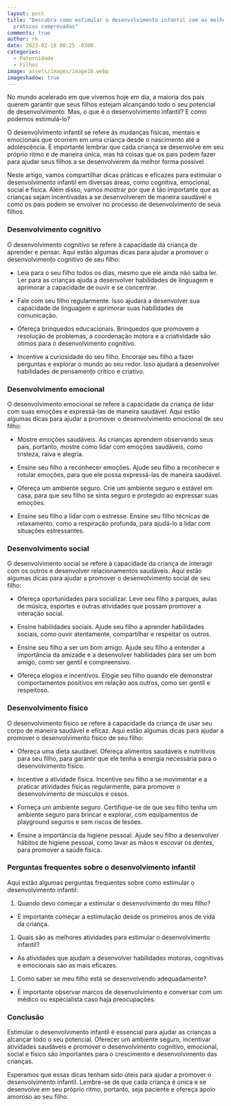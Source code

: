 ```yaml
---
layout: post
title: "Descubra como estimular o desenvolvimento infantil com as melhores dicas e
  práticas comprovadas"
comments: true
author: rk
date: 2023-02-18 00:25 -0300
categories:
  - Paternidade
  - Filhos
image: assets/images/image16.webp
imageshadow: true
---
```


No mundo acelerado em que vivemos hoje em dia, a maioria dos pais querem garantir que seus filhos estejam alcançando todo o seu potencial de desenvolvimento. Mas, o que é o desenvolvimento infantil? E como podemos estimulá-lo?

O desenvolvimento infantil se refere às mudanças físicas, mentais e emocionais que ocorrem em uma criança desde o nascimento até a adolescência. É importante lembrar que cada criança se desenvolve em seu próprio ritmo e de maneira única, mas há coisas que os pais podem fazer para ajudar seus filhos a se desenvolverem da melhor forma possível.

Neste artigo, vamos compartilhar dicas práticas e eficazes para estimular o desenvolvimento infantil em diversas áreas, como cognitiva, emocional, social e física. Além disso, vamos mostrar por que é tão importante que as crianças sejam incentivadas a se desenvolverem de maneira saudável e como os pais podem se envolver no processo de desenvolvimento de seus filhos.

### Desenvolvimento cognitivo

O desenvolvimento cognitivo se refere à capacidade da criança de aprender e pensar. Aqui estão algumas dicas para ajudar a promover o desenvolvimento cognitivo de seu filho:

* Leia para o seu filho todos os dias, mesmo que ele ainda não saiba ler. Ler para as crianças ajuda a desenvolver habilidades de linguagem e aprimorar a capacidade de ouvir e se concentrar.

* Fale com seu filho regularmente. Isso ajudará a desenvolver sua capacidade de linguagem e aprimorar suas habilidades de comunicação.

* Ofereça brinquedos educacionais. Brinquedos que promovem a resolução de problemas, a coordenação motora e a criatividade são ótimos para o desenvolvimento cognitivo.

* Incentive a curiosidade do seu filho. Encoraje seu filho a fazer perguntas e explorar o mundo ao seu redor. Isso ajudará a desenvolver habilidades de pensamento crítico e criativo.

### Desenvolvimento emocional

O desenvolvimento emocional se refere à capacidade da criança de lidar com suas emoções e expressá-las de maneira saudável. Aqui estão algumas dicas para ajudar a promover o desenvolvimento emocional de seu filho:

* Mostre emoções saudáveis. As crianças aprendem observando seus pais, portanto, mostre como lidar com emoções saudáveis, como tristeza, raiva e alegria.

* Ensine seu filho a reconhecer emoções. Ajude seu filho a reconhecer e rotular emoções, para que ele possa expressá-las de maneira saudável.

* Ofereça um ambiente seguro. Crie um ambiente seguro e estável em casa, para que seu filho se sinta seguro e protegido ao expressar suas emoções.

* Ensine seu filho a lidar com o estresse. Ensine seu filho técnicas de relaxamento, como a respiração profunda, para ajudá-lo a lidar com situações estressantes.

### Desenvolvimento social

O desenvolvimento social se refere à capacidade da criança de interagir com os outros e desenvolver relacionamentos saudáveis. Aqui estão algumas dicas para ajudar a promover o desenvolvimento social de seu filho:

* Ofereça oportunidades para socializar. Leve seu filho a parques, aulas de música, esportes e outras atividades que possam promover a interação social.

* Ensine habilidades sociais. Ajude seu filho a aprender habilidades sociais, como ouvir atentamente, compartilhar e respeitar os outros.

* Ensine seu filho a ser um bom amigo. Ajude seu filho a entender a importância da amizade e a desenvolver habilidades para ser um bom amigo, como ser gentil e compreensivo.

* Ofereça elogios e incentivos. Elogie seu filho quando ele demonstrar comportamentos positivos em relação aos outros, como ser gentil e respeitoso.

### Desenvolvimento físico

O desenvolvimento físico se refere à capacidade da criança de usar seu corpo de maneira saudável e eficaz. Aqui estão algumas dicas para ajudar a promover o desenvolvimento físico de seu filho:

* Ofereça uma dieta saudável. Ofereça alimentos saudáveis e nutritivos para seu filho, para garantir que ele tenha a energia necessária para o desenvolvimento físico.

* Incentive a atividade física. Incentive seu filho a se movimentar e a praticar atividades físicas regularmente, para promover o desenvolvimento de músculos e ossos.

* Forneça um ambiente seguro. Certifique-se de que seu filho tenha um ambiente seguro para brincar e explorar, com equipamentos de playground seguros e sem riscos de lesões.

* Ensine a importância da higiene pessoal. Ajude seu filho a desenvolver hábitos de higiene pessoal, como lavar as mãos e escovar os dentes, para promover a saúde física.

### Perguntas frequentes sobre o desenvolvimento infantil
Aqui estão algumas perguntas frequentes sobre como estimular o desenvolvimento infantil:

1. Quando devo começar a estimular o desenvolvimento do meu filho?
- É importante começar a estimulação desde os primeiros anos de vida da criança.

1. Quais são as melhores atividades para estimular o desenvolvimento infantil?
- As atividades que ajudam a desenvolver habilidades motoras, cognitivas e emocionais são as mais eficazes.

1. Como saber se meu filho está se desenvolvendo adequadamente?
- É importante observar marcos de desenvolvimento e conversar com um médico ou especialista caso haja preocupações.

### Conclusão

Estimular o desenvolvimento infantil é essencial para ajudar as crianças a alcançar todo o seu potencial. Oferecer um ambiente seguro, incentivar atividades saudáveis e promover o desenvolvimento cognitivo, emocional, social e físico são importantes para o crescimento e desenvolvimento das crianças.

Esperamos que essas dicas tenham sido úteis para ajudar a promover o desenvolvimento infantil. Lembre-se de que cada criança é única e se desenvolve em seu próprio ritmo, portanto, seja paciente e ofereça apoio amoroso ao seu filho.